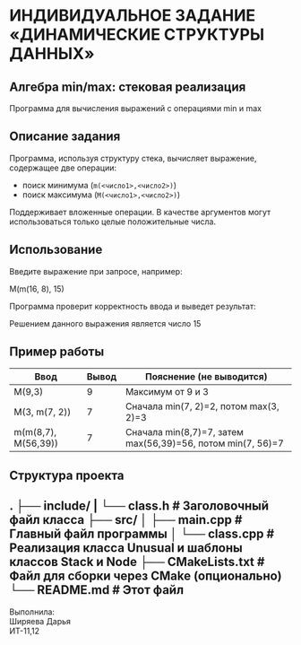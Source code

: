 # ИНДИВИДУАЛЬНОЕ ЗАДАНИЕ «ДИНАМИЧЕСКИЕ СТРУКТУРЫ ДАННЫХ»

## Алгебра min/max: стековая реализация

Программа для вычисления выражений с операциями min и max

## Описание задания

Программа, используя структуру стека, вычисляет выражение, содержащее две операции:
- поиск минимума (`m(<число1>,<число2>)`)
- поиск максимума (`M(<число1>,<число2>)`)

Поддерживает вложенные операции. В качестве аргументов могут использоваться только целые положительные числа.

## Использование
Введите выражение при запросе, например:

M(m(16, 8), 15)

Программа проверит корректность ввода и выведет результат:

Решением данного выражения является число 15

## Пример работы

|        Ввод        | Вывод |                  Пояснение (не выводится)                   |
|--------------------|-------|-------------------------------------------------------------|
|       M(9,3)       |   9   |           Максимум от 9 и 3                                 |
|   M(3, m(7, 2))    |   7   | Сначала min(7, 2)=2, потом max(3, 2)=3                      |
| m(m(8,7), M(56,39))|   7   | Сначала min(8,7)=7, затем max(56,39)=56, потом min(7, 56)=7 |

## Структура проекта
.
├── include/
|   └── class.h           # Заголовочный файл класса
├── src/
│   ├── main.cpp          # Главный файл программы
│   └── class.cpp         # Реализация класса Unusual и шаблоны классов Stack и Node
├── CMakeLists.txt        # Файл для сборки через CMake (опционально)
└── README.md             # Этот файл
---

Выполнила:  
Ширяева Дарья  
ИТ-11,12
